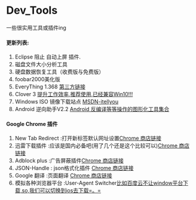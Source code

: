 # Dev_Tools
一些很实用工具或插件ing

#### 更新列表: ####

1. Eclipse 阻止 自动上屏 插件.
2. 磁盘文件大小分析工具
3. 硬盘数据恢复工具（收费版与免费版）
4. foobar2000美化版
5. EveryThing 1.368 [第三方链接](http://www.iplaysoft.com/everything.html)
6. Clover 3 [提升工作效率,推荐使用,已经兼容Win10!!!](http://cn.ejie.me/)
7. Windows ISO 镜像下载站点 [MSDN-itellyou](http://msdn.itellyou.cn/)
8. Android 逆向助手V2.2 [Android 反编译等等操作的图形化工具集合](http://oahzrw11n.bkt.clouddn.com//android/tool/Android%E9%80%86%E5%90%91%E5%8A%A9%E6%89%8B_v2.2.rar)




#### Google Chrome 插件 ####

1. New Tab Redirect :打开新标签默认网址设置[Chrome 商店链接](https://chrome.google.com/webstore/detail/new-tab-redirect/icpgjfneehieebagbmdbhnlpiopdcmna/reviews?utm_source=chrome-ntp-icon)
2. 迅雷下载插件 :应该是国内必备吧(用了几个还是这个比较可以)[Chrome 商店链接](https://chrome.google.com/webstore/detail/thunder-download-extensio/ncennffkjdiamlpmcbajkmaiiiddgioo)
3. Adblock plus :广告屏蔽插件[Chrome 商店链接](https://chrome.google.com/webstore/detail/adblock-plus/cfhdojbkjhnklbpkdaibdccddilifddb/reviews)
4. JSON-Handle : json格式化插件 [Chrome 商店链接](https://chrome.google.com/webstore/detail/json-handle/iahnhfdhidomcpggpaimmmahffihkfnj)
5. Google 翻译 :页面翻译 [Chrome 商店链接](https://chrome.google.com/webstore/detail/google-translate/aapbdbdomjkkjkaonfhkkikfgjllcleb)
6. 模拟各种浏览器平台 :User-Agent Switcher[比如百度云不让window平台下载,so,我们可以切换到ios去下载=。=](https://chrome.google.com/webstore/detail/user-agent-switcher-for-c/djflhoibgkdhkhhcedjiklpkjnoahfmg)